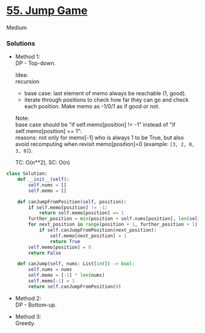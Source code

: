 # [55. Jump Game](https://leetcode.com/problems/jump-game/description/?envType=study-plan-v2&envId=top-interview-150)

Medium

### Solutions

- Method 1:\
  DP - Top-down.
  
  Idea:\
  recursion
  - base case: last element of memo always be reachable (1, good).
  - iterate through positions to check how far they can go and check each position. Make memo as -1/0/1 as if good or not.

  Note:\
  base case should be "if self.memo[position] != -1" instead of "if self.memo[position] == 1":\
  reasons: not only for memo[-1] who is always 1 to be True, but also avoid recomputing when revisit memo[position]=0 (example: `[3, 2, 0, 3, 0]`).
  
  TC: O(n**2), SC: O(n)
  
```python
class Solution:
    def __init__(self):
        self.nums = []
        self.memo = []

    def canJumpFromPosition(self, position):
        if self.memo[position] != -1:
            return self.memo[position] == 1
        further_position = min(position + self.nums[position], len(self.nums)-1)
        for next_position in range(position + 1, further_position + 1):
            if self.canJumpFromPosition(next_position):
                self.memo[next_position] = 1
                return True
        self.memo[position] = 0
        return False

    def canJump(self, nums: List[int]) -> bool:
        self.nums = nums
        self.memo = [-1] * len(nums)
        self.memo[-1] = 1
        return self.canJumpFromPosition(0)
```

- Method 2:\
  DP - Bottom-up.

- Method 3:\
  Greedy.
